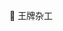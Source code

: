 <!--
### SomeThingsAboutMe 👋

**milleyin/milleyin** is a ✨ _special_ ✨ repository because its `README.md` (this file) appears on your GitHub profile.

Here are some ideas to get you started:


- 👯 I’m looking to collaborate on ...
- 🤔 I’m looking for help with ...
- 📫 How to reach me: ...
- 😄 Pronouns: ...

- 🤓 ..就是要用中文來寫:

- 🔭 最近...在搞SwiftUI, bug很多，但很好玩
- 🌱 同時...在重學Java()
- 💬 一般問題， [這裡](https://github.com/milleyin/milleyin/issues)留言
- 📮 或者用郵件或iMessage找我，地址是mille.yin#gmail.com
...
- 另外，一個有趣的現象：「很多報錯，最後發現都是IDE的鍋」

- ⚡ Fun fact: lot's of error was because IDE bugs 😑


- 🔭 I’m working on SwiftUI recently
- 🌱 I’m currently relearning Java
- 💬 Ask me about someting? Leaved message [here](https://github.com/milleyin/milleyin/issues)
- 📫 you can reach me by email or iMessage via mille.yin#gmail.com 



![](https://img.shields.io/badge/Algorithm-★★★★☆-f0dbb0)      ![](https://img.shields.io/badge/systemArchitect-★★★★★-efb680)      
![](https://img.shields.io/badge/Swift-★★★★☆-d99477)      ![](https://img.shields.io/badge/C++-★★★★☆-3a579a)      ![](https://img.shields.io/badge/php-★★★☆☆-001e38)      ![](https://img.shields.io/badge/UIKit-★★★★☆-fffc40)      ![](https://img.shields.io/badge/Cocoa-★★★★☆-ff8000)      ![](https://img.shields.io/badge/SwiftUI-★★★☆☆-ff8172)      ![](https://img.shields.io/badge/Spring-★★★★☆-36244f)      ![](https://img.shields.io/badge/DevOps-★★★★☆-001e38)      ![](https://img.shields.io/badge/CentOS-★★★★☆-a85400)
-->
👷 王牌杂工
